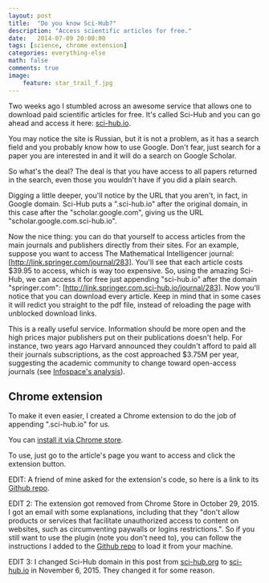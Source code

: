 ```yaml
---
layout: post  
title:  "Do you know Sci-Hub?"
description: "Access scientific articles for free."
date:   2014-07-09 20:00:00
tags: [science, chrome extension]
categories: everything-else
math: false
comments: true
image:
    feature: star_trail_f.jpg
---
```


Two weeks ago I stumbled across an awesome service that allows one to download paid scientific articles for free. It's called Sci-Hub and you can go ahead and access it here: [sci-hub.io].

You may notice the site is Russian, but it is not a problem, as it has a search field and you probably know how to use Google. Don't fear, just search for a paper you are interested in and it will do a search on Google Scholar.

So what's the deal? The deal is that you have access to all papers returned in the search, even those you wouldn't have if you did a plain search.

Digging a little deeper, you'll notice by the URL that you aren't, in fact, in Google domain. Sci-Hub puts a ".sci-hub.io" after the original domain, in this case after the "scholar.google.com", giving us the URL "scholar.google.com.sci-hub.io".

Now the nice thing: you can do that yourself to access articles from the main journals and publishers directly from their sites. For an example, suppose you want to access The Mathematical Intelligencer journal: [http://link.springer.com/journal/283]. You'll see that each article costs $39.95 to access, which is way too expensive. So, using the amazing Sci-Hub, we can access it for free just appending "sci-hub.io" after the domain "springer.com": [http://link.springer.com.sci-hub.io/journal/283]. Now you'll notice that you can download every article. Keep in mind that in some cases it will redict you straight to the pdf file, instead of reloading the page with unblocked download links.

This is a really useful service. Information should be more open and the high prices major publishers put on their publications doesn't help. For instance, two years ago Harvard announced they couldn't afford to paid all their journals subscriptions, as the cost approached $3.75M per year, suggesting the academic community to change toward open-access journals (see [Infospace's analysis][1]).

## Chrome extension

To make it even easier, I created a Chrome extension to do the job of appending ".sci-hub.io" for us.

You can [install it via Chrome store].

To use, just go to the article's page you want to access and click the extension button.

EDIT: A friend of mine asked for the extension's code, so here is a link to its [Github repo].

EDIT 2: The extension got removed from Chrome Store in October 29, 2015. I got an email with some explanations, including that they "don't allow products or services that facilitate unauthorized access to content on websites, such as circumventing paywalls or logins restrictions.". So if you still want to use the plugin (note you don't need to), you can follow the instructions I added to the [Github repo] to load it from your machine.

EDIT 3: I changed Sci-Hub domain in this post from [sci-hub.org] to [sci-hub.io] in November 6, 2015. They changed it for some reason.

[Github repo]:https://github.com/allanino/sci-hub-fy
[1]:http://infospace.ischool.syr.edu/2012/05/29/academic-journals-are-too-expensive-for-harvard-elsevier-is-mega-greedy-and-why-this-stinks-for-future-librarians/
[http://link.springer.com/journal/283]:http://link.springer.com/journal/283
[http://link.springer.com.sci-hub.io/journal/283]:http://link.springer.com.sci-hub.io/journal/283
[sci-hub.io]:http://sci-hub.io
[sci-hub.org]:http://sci-hub.org
[install it via Chrome store]:https://chrome.google.com/webstore/detail/sci-hub-fy/gnkckjpgnhkgffcomcocdicefajgeokb
